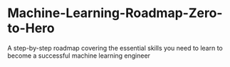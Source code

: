# Machine-Learning-Roadmap-Zero-to-Hero
A step-by-step roadmap covering the essential skills you need to learn to become a successful machine learning engineer
